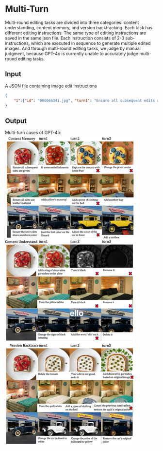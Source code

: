 # Multi-Turn 
Multi-round editing tasks are divided into three categories: content understanding, content memory, and version backtracking. Each task has different editing instructions. The same type of editing instructions are saved in the same json file. Each instruction consists of 2-3 sub-instructions, which are executed in sequence to generate multiple edited images. And through multi-round editing tasks, we judge by manual judgment, because GPT-4o is currently unable to accurately judge multi-round editing tasks.


## Input
A JSON file containing image edit instructions

```json
{
    "1":{"id": "000066341.jpg", "turn1": "Ensure all subsequent edits are green, add some embellishments in the empty area of the plate", "turn2": "Replace the tomato with some fruit", "turn3": "Change the plate's color"}
}
```


## Output
Multi-turn cases of GPT-4o:
![image](../../assets/multiturn-gpt4o.png)